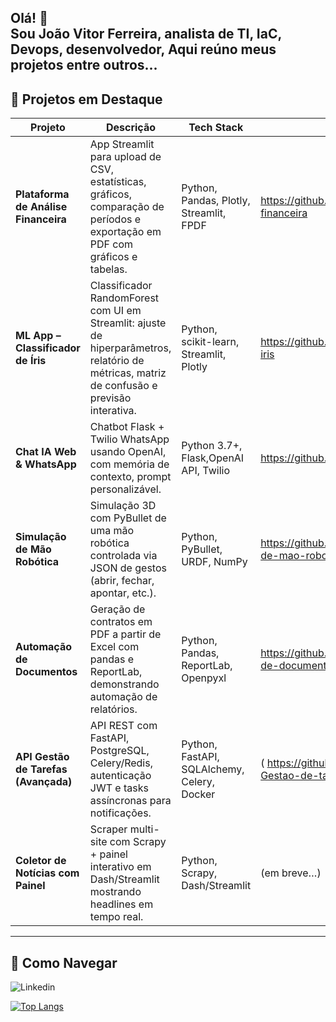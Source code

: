 Olá! 👋  
Sou **João Vitor Ferreira**, analista de TI, IaC, Devops, desenvolvedor, Aqui reúno meus projetos entre outros... 
---

## 🚀 Projetos em Destaque

| Projeto                          | Descrição                                                      | Tech Stack                     | Link no GitHub                           |
|----------------------------------|----------------------------------------------------------------|--------------------------------|------------------------------------------|
| **Plataforma de Análise Financeira** | App Streamlit para upload de CSV, estatísticas, gráficos, comparação de períodos e exportação em PDF com gráficos e tabelas. | Python, Pandas, Plotly, Streamlit, FPDF | https://github.com/joaovitorfe/analise-financeira |
| **ML App – Classificador de Íris**   | Classificador RandomForest com UI em Streamlit: ajuste de hiperparâmetros, relatório de métricas, matriz de confusão e previsão interativa. | Python, scikit-learn, Streamlit, Plotly    |  https://github.com/joaovitorfe/classificador-iris  |
| **Chat IA Web & WhatsApp**          | Chatbot Flask + Twilio WhatsApp usando OpenAI, com memória de contexto, prompt personalizável.| Python 3.7+, Flask,OpenAI API, Twilio | https://github.com/joaovitorfe/CHAT-IA |
| **Simulação de Mão Robótica**        | Simulação 3D com PyBullet de uma mão robótica controlada via JSON de gestos (abrir, fechar, apontar, etc.). | Python, PyBullet, URDF, NumPy             | https://github.com/joaovitorfe/simulador-de-mao-robotica |
| **Automação de Documentos**          | Geração de contratos em PDF a partir de Excel com pandas e ReportLab, demonstrando automação de relatórios. | Python, Pandas, ReportLab, Openpyxl        | https://github.com/joaovitorfe/automa-o-de-documentos |
| **API Gestão de Tarefas (Avançada)** | API REST com FastAPI, PostgreSQL, Celery/Redis, autenticação JWT e tasks assíncronas para notificações. | Python, FastAPI, SQLAlchemy, Celery, Docker | ( https://github.com/joaovitorfe/API-Gestao-de-tarefas )                              |
| **Coletor de Notícias com Painel**   | Scraper multi-site com Scrapy + painel interativo em Dash/Streamlit mostrando headlines em tempo real. | Python, Scrapy, Dash/Streamlit               | (em breve…)                              |

---

## 📂 Como Navegar

![Linkedin](https://www.linkedin.com/in/joaovitorferr/)

[![Top Langs](https://github-readme-stats.vercel.app/api/top-langs/?username=joaovitorfe&layout=compact)](https://github.com/joaovitorfe/github-readme-stats)

